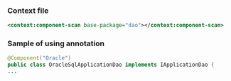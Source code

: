 ### Context file

```xml
<context:component-scan base-package="dao"></context:component-scan>
```

### Sample of using annotation

```java
@Component("Oracle")
public class OracleSqlApplicationDao implements IApplicationDao {
...
```
